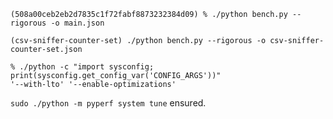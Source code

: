```
(508a00ceb2eb2d7835c1f72fabf8873232384d09) % ./python bench.py --rigorous -o main.json
```

```
(csv-sniffer-counter-set) ./python bench.py --rigorous -o csv-sniffer-counter-set.json
```

```
% ./python -c "import sysconfig; print(sysconfig.get_config_var('CONFIG_ARGS'))"
'--with-lto' '--enable-optimizations'
```

`sudo ./python -m pyperf system tune` ensured.
